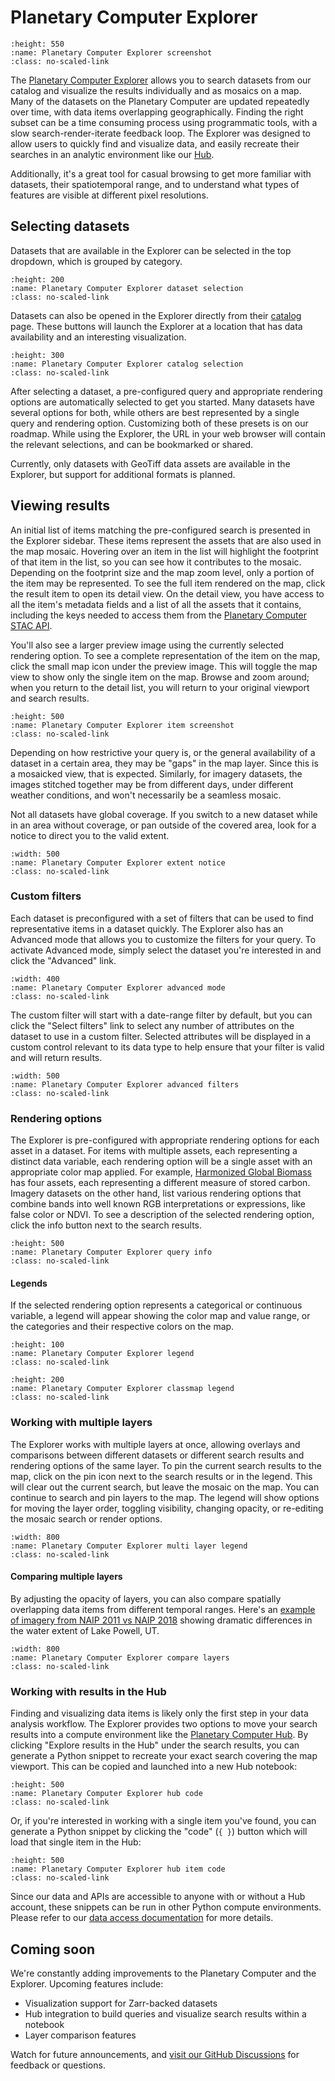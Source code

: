 # Planetary Computer Explorer

```{image} images/explorer-docs.jpg
:height: 550
:name: Planetary Computer Explorer screenshot
:class: no-scaled-link
```

The [Planetary Computer Explorer][1] allows you to search datasets from our
catalog and visualize the results individually and as mosaics on a map. Many of
the datasets on the Planetary Computer are updated repeatedly over time, with
data items overlapping geographically. Finding the right subset can be a time
consuming process using programmatic tools, with a slow search-render-iterate
feedback loop. The Explorer was designed to allow users to quickly find and
visualize data, and easily recreate their searches in an analytic environment
like our [Hub][pc-docs-hub].

Additionally, it's a great tool for casual browsing to get more familiar with
datasets, their spatiotemporal range, and to understand what types of
features are visible at different pixel resolutions.

## Selecting datasets

Datasets that are available in the Explorer can be selected in the top dropdown,
which is grouped by category.

```{image} images/explorer-ds.jpg
:height: 200
:name: Planetary Computer Explorer dataset selection
:class: no-scaled-link
```

Datasets can also be opened in the Explorer directly from their
[catalog][pc-catalog] page. These buttons will launch the Explorer at a
location that has data availability and an interesting visualization.

```{image} images/explorer-launch.jpg
:height: 300
:name: Planetary Computer Explorer catalog selection
:class: no-scaled-link
```

After selecting a dataset, a pre-configured query and appropriate rendering
options are automatically selected to get you started. Many datasets have
several options for both, while others are best represented by a single query
and rendering option. Customizing both of these presets is on our roadmap.
While using the Explorer, the URL in your web browser will contain the relevant
selections, and can be bookmarked or shared.

Currently, only datasets with GeoTiff data assets are available in the Explorer,
but support for additional formats is planned.

## Viewing results

An initial list of items matching the pre-configured search is presented in the
Explorer sidebar. These items represent the assets that are also used in the map
mosaic. Hovering over an item in the list will highlight the footprint of that
item in the list, so you can see how it contributes to the mosaic. Depending on
the footprint size and the map zoom level, only a portion of the item may be
represented. To see the full item rendered on the map, click the result item to
open its detail view. On the detail view, you have access to all the item's
metadata fields and a list of all the assets that it contains, including the
keys needed to access them from the [Planetary Computer STAC API][pc-docs-api].

You'll also see a larger preview image using the currently selected rendering
option. To see a complete representation of the item on the map, click the small
map icon under the preview image. This will toggle the map view to show only the
single item on the map. Browse and zoom around; when you return to the detail
list, you will return to your original viewport and search results.

```{image} images/explorer-item.png
:height: 500
:name: Planetary Computer Explorer item screenshot
:class: no-scaled-link
```

Depending on how restrictive your query is, or the general availability of
a dataset in a certain area, they may be "gaps" in the map layer. Since this is
a mosaicked view, that is expected. Similarly, for imagery datasets, the images
stitched together may be from different days, under different weather
conditions, and won't necessarily be a seamless mosaic.

Not all datasets have global coverage. If you switch to a new dataset while in
an area without coverage, or pan outside of the covered area, look for a notice
to direct you to the valid extent.

```{image} images/explorer-extent.png
:width: 500
:name: Planetary Computer Explorer extent notice
:class: no-scaled-link
```

### Custom filters

Each dataset is preconfigured with a set of filters that can be used to find
representative items in a dataset quickly. The Explorer also has an Advanced mode
that allows you to customize the filters for your query. To activate Advanced mode, simply select the dataset you're interested in and click the "Advanced" link.

```{image} images/explorer-advanced.jpg
:width: 400
:name: Planetary Computer Explorer advanced mode
:class: no-scaled-link
```

The custom filter will start with a date-range filter by default, but you can
click the "Select filters" link to select any number of attributes on the
dataset to use in a custom filter. Selected attributes will be displayed in a
custom control relevant to its data type to help ensure that your filter is
valid and will return results.

```{image} images/explorer-advanced-filters.jpg
:width: 500
:name: Planetary Computer Explorer advanced filters
:class: no-scaled-link
```

### Rendering options

The Explorer is pre-configured with appropriate rendering options for each asset
in a dataset. For items with multiple assets, each representing a distinct data
variable, each rendering option will be a single asset with an appropriate color
map applied. For example, [Harmonized Global Biomass][hgb] has four assets, each
representing a different measure of stored carbon. Imagery datasets on the other
hand, list various rendering options that combine bands into well known RGB
interpretations or expressions, like false color or NDVI. To see a description of the
selected rendering option, click the info button next to the search results.

```{image} images/explorer-queryinfo.png
:height: 500
:name: Planetary Computer Explorer query info
:class: no-scaled-link
```

#### Legends

If the selected rendering option represents a categorical or continuous variable,
a legend will appear showing the color map and value range, or the categories and their respective colors on the map.

```{image} images/explorer-legend.jpg
:height: 100
:name: Planetary Computer Explorer legend
:class: no-scaled-link
```

```{image} images/explorer-legend-class.jpg
:height: 200
:name: Planetary Computer Explorer classmap legend
:class: no-scaled-link
```

### Working with multiple layers

The Explorer works with multiple layers at once, allowing overlays and
comparisons between different datasets or different search results and rendering
options of the same layer. To pin the current search results to the map, click
on the pin icon next to the search results or in the legend. This will clear out
the current search, but leave the mosaic on the map. You can continue to search
and pin layers to the map. The legend will show options for moving the layer
order, toggling visibility, changing opacity, or re-editing the mosaic search or
render options.

```{image} images/explorer-pinned-layers-sm.png
:width: 800
:name: Planetary Computer Explorer multi layer legend
:class: no-scaled-link
```

#### Comparing multiple layers

By adjusting the opacity of layers, you can also compare spatially overlapping
data items from different temporal ranges. Here's an [example of imagery from
NAIP 2011 vs NAIP 2018][pc-naip-explore] showing dramatic differences in the
water extent of Lake Powell, UT.

```{image} images/explorer-opacity-compare-sm.gif
:width: 800
:name: Planetary Computer Explorer compare layers
:class: no-scaled-link
```

### Working with results in the Hub

Finding and visualizing data items is likely only the first step in your data
analysis workflow. The Explorer provides two options to move your search results
into a compute environment like the [Planetary Computer Hub][pc-docs-hub]. By
clicking "Explore results in the Hub" under the search results, you can generate
a Python snippet to recreate your exact search covering the map
viewport. This can be copied and launched into a new Hub notebook:

```{image} images/explorer-hub.png
:height: 500
:name: Planetary Computer Explorer hub code
:class: no-scaled-link
```

Or, if you're interested in working with a single item you've found, you can
generate a Python snippet by clicking the "code" (`{ }`) button which will load
that single item in the Hub:

```{image} images/explorer-item-hub.png
:height: 500
:name: Planetary Computer Explorer hub item code
:class: no-scaled-link
```

Since our data and APIs are accessible to anyone with or without a Hub account,
these snippets can be run in other Python compute environments. Please refer to
our [data access documentation][pc-docs-sas] for more details.

## Coming soon

We're constantly adding improvements to the Planetary Computer and the Explorer. Upcoming features include:

- Visualization support for Zarr-backed datasets
- Hub integration to build queries and visualize search results within a notebook
- Layer comparison features

Watch for future announcements, and [visit our GitHub Discussions](https://github.com/microsoft/PlanetaryComputer/discussions) for feedback or questions.

[1]: https://planetarycomputer.microsoft.com/explore
[pc-docs-hub]: https://planetarycomputer.microsoft.com/docs/overview/environment
[pc-docs-api]: https://planetarycomputer.microsoft.com/docs/quickstarts/reading-stac/
[pc-docs-sas]: https://planetarycomputer.microsoft.com/docs/concepts/sas/
[pc-catalog]: https://planetarycomputer.microsoft.com/catalog
[hgb]: https://planetarycomputer.microsoft.com/dataset/hgb
[pc-naip-explore]: https://planetarycomputer.microsoft.com/explore?c=-110.7523%2C37.5224&z=11.61&v=2&d=naip%7C%7Cnaip&s=true%3A%3A100%3A%3Atrue%7C%7Ctrue%3A%3A100%3A%3Atrue&m=2011%7C%7C2018&r=Natural+color%7C%7CNatural+color
